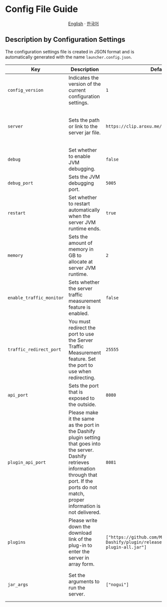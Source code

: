 # Config File Guide

<p align="center"><a href="https://github.com/MC-Dashify/launcher/blob/main/.github/documents/CONFIG_GUIDE.md">English</a> · <a href="https://github.com/MC-Dashify/launcher/blob/main/.github/documents/CONFIG_GUIDE.ko_KR.md">한국어</a></p>

## Description by Configuration Settings

The configuration settings file is created in JSON format and is automatically generated with the name `launcher.config.json`.

<table>
<thead>
  <tr>
    <th>Key</th>
    <th>Description</th>
    <th>Default Value</th>
    <th>Note</th>
  </tr>
</thead>
<tbody>
  <tr>
    <td><code>config_version</code></td>
    <td>Indicates the version of the current configuration settings.</td>
    <td><code>1</code></td>
    <td><span style="color:#ff8888">Random changes to the configuration settings version can result in unintended errors.</span></td>
  </tr>
   <tr>
    <td><code>server</code></td>
    <td>Sets the path or link to the server jar file.</td>
    <td><code>https://clip.aroxu.me/download?mc_version=1.19.4</code></td>
    <td><span>Insert the server download link that starts with http(s):// or enter the server file location like following format: file://path/to/server.jar.</span></td>
  </tr>
  <tr>
    <td><code>debug</code></td>
    <td>Set whether to enable JVM debugging.</td>
    <td><code>false</code></td>
    <td><span>N/A</span></td>
  </tr>
  <tr>
    <td><code>debug_port</code></td>
    <td>Sets the JVM debugging port.</td>
    <td><code>5005</code></td>
    <td><span style="color:#ff8888">If the <code>debug</code> option is turned off, this option is ignored.</span></td>
  </tr>
  <tr>
    <td><code>restart</code></td>
    <td>Set whether to restart automatically when the server JVM runtime ends.</td>
    <td><code>true</code></td>
    <td><span style="color:#ff8888">Not applicable for force majeure abnormal termination (power outage, kernel panic, or blue screen).</span></td>
  </tr>
  <tr>
    <td><code>memory</code></td>
    <td>Sets the amount of memory in GB to allocate at server JVM runtime.</td>
    <td><code>2</code></td>
    <td><span style="color:#ff8888">If it does not exceed 2GB, the server may not be running.</span></td>
  </tr>
  <tr>
    <td><code>enable_traffic_monitor</code></td>
    <td>Sets whether the server traffic measurement feature is enabled.</td>
    <td><code>false</code></td>
    <td><span style="color:#ff8888">The feature is still an alpha state. See the README.MD file for a list of known issues.</span></td>
  </tr>
  <tr>
    <td><code>traffic_redirect_port</code></td>
    <td>You must redirect the port to use the Server Traffic Measurement feature. Set the port to use when redirecting.</td>
    <td><code>25555</code></td>
    <td><span style="color:#ff8888">The feature is still an alpha state. See the README.MD file for a list of known issues. If the <code>enable_traffic_monitor</code> option is turned off, this option is ignored.</span></td>
  </tr>
  <tr>
    <td><code>api_port</code></td>
    <td>Sets the port that is exposed to the outside.</td>
    <td><code>8080</code></td>
    <td><span>N/A</span></td>
  </tr>
  <tr>
    <td><code>plugin_api_port</code></td>
    <td>Please make it the same as the port in the Dashify plugin setting that goes into the server. Dashify retrieves information through that port. If the ports do not match, proper information is not delivered.</td>
    <td><code>8081</code></td>
    <td><span>The plug-in settings file is located in the path 'plugins/Dashify/config.yml'.</span></td>
  </tr>
  <tr>
    <td><code>plugins</code></td>
    <td>Please write down the download link of the plug-in to enter the server in array form.</td>
    <td><code>["https://github.com/MC-Dashify/plugin/releases/latest/download/dashify-plugin-all.jar"]</code></td>
    <td><span>If the link is incorrect, it is ignored. The plug-ins listed here are downloaded to the latest version each time launcher is started.</span></td>
  </tr>
  <tr>
    <td><code>jar_args</code></td>
    <td>Set the arguments to run the server.</td>
    <td><code>["nogui"]</code></td>
    <td><span style="color:#ff8888">Invalid arguments are ignored. If you enter some options incorrectly, the server may not function properly.</span></td>
  </tr>
</tbody>
</table>

